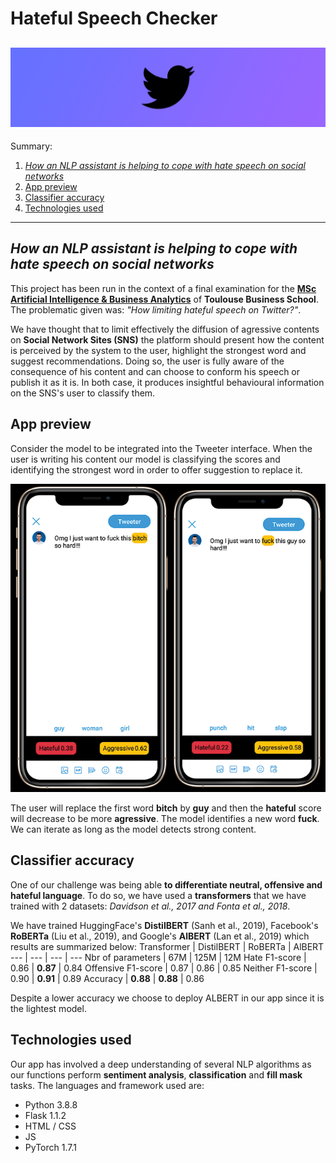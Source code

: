 # Hateful Speech Checker
![banner](./static/img/back.png)
---
Summary:
1. [_How an NLP assistant is helping to cope with hate speech on social networks_](#how-an-NLP-assistant-is-helping-to-cope-with-hate-speech-on-social-networks)
2. [App preview](#app-preview)
3. [Classifier accuracy](#classifier-accuracy)
4. [Technologies used](#technologies-used)
---
## _How an NLP assistant is helping to cope with hate speech on social networks_
This project has been run in the context of a final examination for the [__MSc Artificial Intelligence & Business Analytics__](https://www.linkedin.com/groups/12518036/) of __Toulouse Business School__.
The problematic given was: _"How limiting hateful speech on Twitter?"_.

We have thought that to limit effectively the diffusion of agressive contents on __Social Network Sites (SNS)__ the platform should present how the content is perceived by the system to the user, highlight the strongest word and suggest recommendations. Doing so, the user is fully aware of the consequence of his content and can choose to conform his speech or publish it as it is. In both case, it produces insightful behavioural information on the SNS's user to classify them.

## App preview
Consider the model to be integrated into the Tweeter interface. When the user is writing his content our model is classifying the scores and identifying the strongest word in order to offer suggestion to replace it.

![app_preview](./static/img/preview.png)

The user will replace the first word __bitch__ by __guy__ and then the __hateful__ score will decrease to be more __agressive__. The model identifies a new word __fuck__. We can iterate as long as the model detects strong content.

## Classifier accuracy
One of our challenge was being able __to differentiate neutral, offensive and hateful language__. To do so, we have used a __transformers__ that we have trained with 2 datasets: _Davidson et al., 2017 and Fonta et al., 2018_.

We have trained HuggingFace's __DistilBERT__ (Sanh et al., 2019), Facebook's __RoBERTa__ (Liu et al., 2019), and Google's __AlBERT__ (Lan et al., 2019) which results are summarized below:
Transformer | DistilBERT | RoBERTa | AlBERT
--- | --- | --- | ---
Nbr of parameters | 67M | 125M | 12M
Hate F1-score | 0.86 | __0.87__ | 0.84
Offensive F1-score | 0.87 | 0.86 | 0.85
Neither F1-score | 0.90 | __0.91__ | 0.89
Accuracy | __0.88__ | __0.88__ | 0.86

Despite a lower accuracy we choose to deploy ALBERT in our app since it is the lightest model.

## Technologies used
Our app has involved a deep understanding of several NLP algorithms as our functions perform __sentiment analysis__, __classification__ and __fill mask__ tasks.
The languages and framework used are:
* Python 3.8.8
* Flask 1.1.2
* HTML / CSS
* JS
* PyTorch 1.7.1
